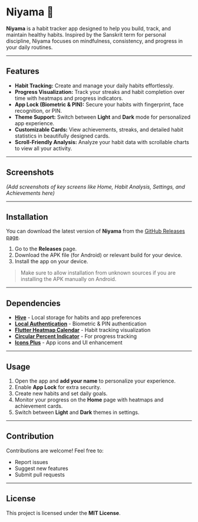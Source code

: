 # Niyama 🌿

**Niyama** is a habit tracker app designed to help you build, track, and maintain healthy habits. Inspired by the Sanskrit term for personal discipline, Niyama focuses on mindfulness, consistency, and progress in your daily routines.

---

## Features

* **Habit Tracking:** Create and manage your daily habits effortlessly.
* **Progress Visualization:** Track your streaks and habit completion over time with heatmaps and progress indicators.
* **App Lock (Biometric & PIN):** Secure your habits with fingerprint, face recognition, or PIN.
* **Theme Support:** Switch between **Light** and **Dark** mode for personalized app experience.
* **Customizable Cards:** View achievements, streaks, and detailed habit statistics in beautifully designed cards.
* **Scroll-Friendly Analysis:** Analyze your habit data with scrollable charts to view all your activity.

---

## Screenshots

*(Add screenshots of key screens like Home, Habit Analysis, Settings, and Achievements here)*

---

## Installation

You can download the latest version of **Niyama** from the [GitHub Releases page](https://github.com/<your-username>/<your-repo>/releases).

1. Go to the **Releases** page.
2. Download the APK file (for Android) or relevant build for your device.
3. Install the app on your device.

> Make sure to allow installation from unknown sources if you are installing the APK manually on Android.

---

## Dependencies

* **[Hive](https://pub.dev/packages/hive)** - Local storage for habits and app preferences
* **[Local Authentication](https://pub.dev/packages/local_auth)** - Biometric & PIN authentication
* **[Flutter Heatmap Calendar](https://pub.dev/packages/flutter_heatmap_calendar)** - Habit tracking visualization
* **[Circular Percent Indicator](https://pub.dev/packages/percent_indicator)** - For progress tracking
* **[Icons Plus](https://pub.dev/packages/icons_plus)** - App icons and UI enhancement

---

## Usage

1. Open the app and **add your name** to personalize your experience.
2. Enable **App Lock** for extra security.
3. Create new habits and set daily goals.
4. Monitor your progress on the **Home** page with heatmaps and achievement cards.
5. Switch between **Light** and **Dark** themes in settings.

---

## Contribution

Contributions are welcome! Feel free to:

* Report issues
* Suggest new features
* Submit pull requests

---

## License

This project is licensed under the **MIT License**.
